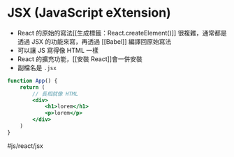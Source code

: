 # JSX (JavaScript eXtension)
- React 的原始的寫法[[生成標籤：React.createElement()]] 很複雜，通常都是透過 JSX 的功能來寫，再透過 [[Babel]] 編譯回原始寫法
- 可以讓 JS 寫得像 HTML 一樣 
- React 的擴充功能，[[安裝 React]]會一併安裝
- 副檔名是 `.jsx`

```jsx
function App() {
	return (
		// 長相就像 HTML 
		<div>
			<h1>lorem</h1>
			<p>lorem</p>
		</div>			
	)
}
```

#js/react/jsx